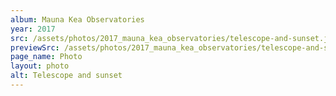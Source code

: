 ```yaml
---
album: Mauna Kea Observatories
year: 2017
src: /assets/photos/2017_mauna_kea_observatories/telescope-and-sunset.jpg
previewSrc: /assets/photos/2017_mauna_kea_observatories/telescope-and-sunset-preview.jpg
page_name: Photo
layout: photo
alt: Telescope and sunset
---
```


